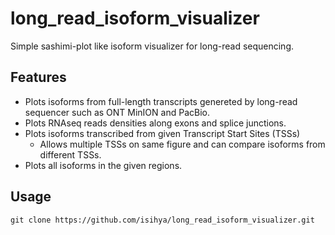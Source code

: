 # long_read_isoform_visualizer
Simple sashimi-plot like isoform visualizer for long-read sequencing.

## Features
- Plots isoforms from full-length transcripts genereted by long-read sequencer such as ONT MinION and PacBio.
- Plots RNAseq reads densities along exons and splice junctions.
- Plots isoforms transcribed from given Transcript Start Sites (TSSs)
    - Allows multiple TSSs on same figure and can compare isoforms from different TSSs.
- Plots all isoforms in the given regions.

## Usage

```
git clone https://github.com/isihya/long_read_isoform_visualizer.git
```
